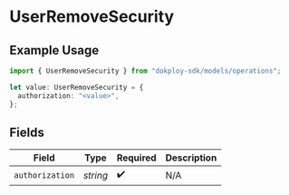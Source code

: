 # UserRemoveSecurity

## Example Usage

```typescript
import { UserRemoveSecurity } from "dokploy-sdk/models/operations";

let value: UserRemoveSecurity = {
  authorization: "<value>",
};
```

## Fields

| Field              | Type               | Required           | Description        |
| ------------------ | ------------------ | ------------------ | ------------------ |
| `authorization`    | *string*           | :heavy_check_mark: | N/A                |